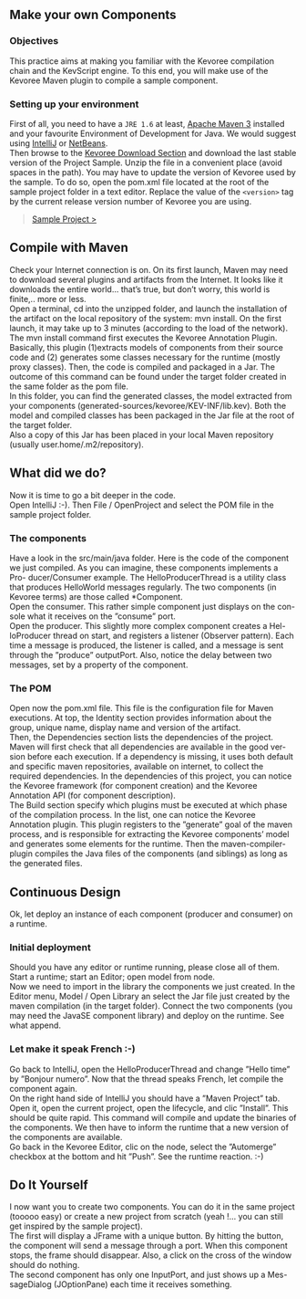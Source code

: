Make your own Components
---------------

### ObjectivesThis practice aims at making you familiar with the Kevoree compilation chain and the KevScript engine. To this end, you will make use of the Kevoree Maven plugin to compile a sample component.

### Setting up your environment
First of all, you need to have a `JRE 1.6` at least, [Apache Maven 3](http://maven.apache.org/download.cgi) installed and your favourite Environment of Development for Java. We would suggest using [IntelliJ](http://www.jetbrains.com/idea/download/index.html) or [NetBeans](https://netbeans.org/downloads/index.html).    
Then browse to the [Kevoree Download Section](http://www.kevoree.org/download "Title") and download the last stable version of the Project Sample. Unzip the file in a convenient place (avoid spaces in the path). You may have to update the version of Kevoree used by the sample. To do so, open the pom.xml file located at the root of the sample project folder in a text editor. Replace the value of the `<version>` tag by the current release version number of Kevoree you are using.

> [Sample Project >](http://kevoree.org/sample.zip)


Compile with Maven
---------------
Check your Internet connection is on. On its first launch, Maven may need to download several plugins and artifacts from the Internet. It looks like it downloads the entire world... that’s true, but don’t worry, this world is finite,.. more or less.   Open a terminal, cd into the unzipped folder, and launch the installation of the artifact on the local repository of the system: mvn install. On the first launch, it may take up to 3 minutes (according to the load of the network). The mvn install command first executes the Kevoree Annotation Plugin. Basically, this plugin (1)extracts models of components from their source code and (2) generates some classes necessary for the runtime (mostly proxy classes). Then, the code is compiled and packaged in a Jar.The outcome of this command can be found under the target folder created in the same folder as the pom file.   In this folder, you can find the generated classes, the model extracted from your components (generated-sources/kevoree/KEV-INF/lib.kev). Both the model and compiled classes has been packaged in the Jar file at the root of the target folder.   Also a copy of this Jar has been placed in your local Maven repository (usually user.home/.m2/repository).


What did we do?
---------------

Now it is time to go a bit deeper in the code.   Open IntelliJ :-). Then File / OpenProject and select the POM file in the sample project folder.

### The components

Have a look in the src/main/java folder. Here is the code of the component we just compiled. As you can imagine, these components implements a Pro- ducer/Consumer example. The HelloProducerThread is a utility class that produces HelloWorld messages regularly. The two components (in Kevoree terms) are those called *Component.   Open the consumer. This rather simple component just displays on the con- sole what it receives on the ”consume” port.   Open the producer. This slightly more complex component creates a Hel- loProducer thread on start, and registers a listener (Observer pattern). Each time a message is produced, the listener is called, and a message is sent through the ”produce” outputPort. Also, notice the delay between two messages, set by a property of the component.

### The POM

Open now the pom.xml file. This file is the configuration file for Maven executions.At top, the Identity section provides information about the group, unique name, display name and version of the artifact.   Then, the Dependencies section lists the dependencies of the project. Maven will first check that all dependencies are available in the good ver- sion before each execution. If a dependency is missing, it uses both default and specific maven repositories, available on internet, to collect the required dependencies.In the dependencies of this project, you can notice the Kevoree framework (for component creation) and the Kevoree Annotation API (for component description).   The Build section specify which plugins must be executed at which phase of the compilation process. In the list, one can notice the Kevoree Annotation plugin. This plugin registers to the ”generate” goal of the maven process, and is responsible for extracting the Kevoree components’ model and generates some elements for the runtime. Then the maven-compiler- plugin compiles the Java files of the components (and siblings) as long as the generated files.


Continuous Design
-----------------
Ok, let deploy an instance of each component (producer and consumer) on a runtime.
### Initial deploymentShould you have any editor or runtime running, please close all of them. Start a runtime; start an Editor; open model from node.   Now we need to import in the library the components we just created. In the Editor menu, Model / Open Library an select the Jar file just created by the maven compilation (in the target folder). Connect the two components (you may need the JavaSE component library) and deploy on the runtime. See what append.
### Let make it speak French :-)Go back to IntelliJ, open the HelloProducerThread and change ”Hello time” by ”Bonjour numero”. Now that the thread speaks French, let compile the component again.    On the right hand side of IntelliJ you should have a ”Maven Project” tab. Open it, open the current project, open the lifecycle, and clic ”Install”. This should be quite rapid. This command will compile and update the binaries of the components. We then have to inform the runtime that a new version of the components are available.   Go back in the Kevoree Editor, clic on the node, select the ”Automerge” checkbox at the bottom and hit ”Push”. See the runtime reaction. :-)

Do It Yourself
---------------


I now want you to create two components. You can do it in the same project (tooooo easy) or create a new project from scratch (yeah !... you can still get inspired by the sample project).    The first will display a JFrame with a unique button. By hitting the button, the component will send a message through a port. When this component stops, the frame should disappear. Also, a click on the cross of the window should do nothing.    The second component has only one InputPort, and just shows up a Mes- sageDialog (JOptionPane) each time it receives something.

